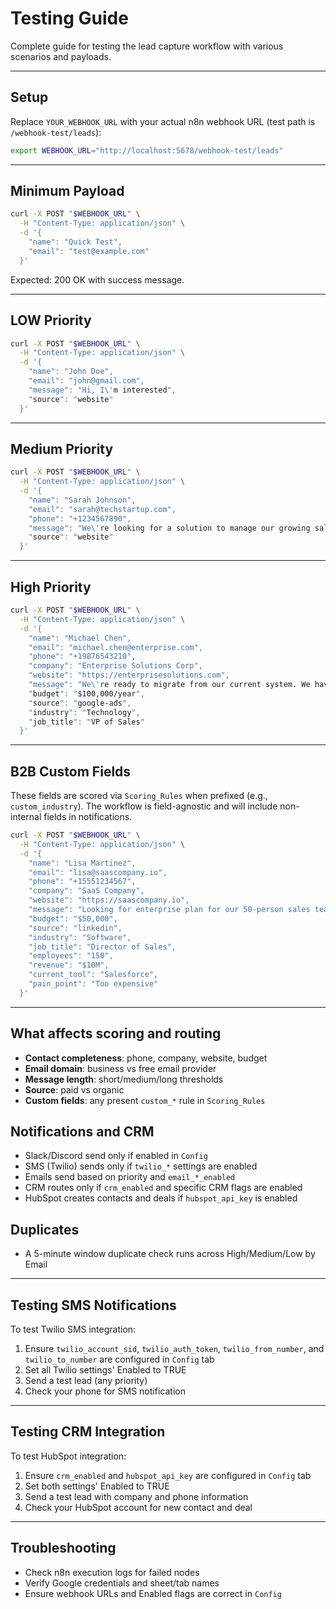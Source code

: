 # Testing Guide

Complete guide for testing the lead capture workflow with various scenarios and payloads.

---

## Setup

Replace `YOUR_WEBHOOK_URL` with your actual n8n webhook URL (test path is `/webhook-test/leads`):
```bash
export WEBHOOK_URL="http://localhost:5678/webhook-test/leads"
```

--- 

## Minimum Payload

```bash
curl -X POST "$WEBHOOK_URL" \
  -H "Content-Type: application/json" \
  -d '{
    "name": "Quick Test",
    "email": "test@example.com"
  }'
```

Expected: 200 OK with success message.

--- 

## LOW Priority

```bash
curl -X POST "$WEBHOOK_URL" \
  -H "Content-Type: application/json" \
  -d '{
    "name": "John Doe",
    "email": "john@gmail.com",
    "message": "Hi, I\'m interested",
    "source": "website"
  }'
```

--- 

## Medium Priority

```bash
curl -X POST "$WEBHOOK_URL" \
  -H "Content-Type: application/json" \
  -d '{
    "name": "Sarah Johnson",
    "email": "sarah@techstartup.com",
    "phone": "+1234567890",
    "message": "We\'re looking for a solution to manage our growing sales team. Currently using spreadsheets.",
    "source": "website"
  }'
```

--- 

## High Priority

```bash
curl -X POST "$WEBHOOK_URL" \
  -H "Content-Type: application/json" \
  -d '{
    "name": "Michael Chen",
    "email": "michael.chen@enterprise.com",
    "phone": "+19876543210",
    "company": "Enterprise Solutions Corp",
    "website": "https://enterprisesolutions.com",
    "message": "We\'re ready to migrate from our current system. We have a team of 200 sales reps and need implementation within 60 days. Budget approved for $100k annually. Can we schedule a demo this week?",
    "budget": "$100,000/year",
    "source": "google-ads",
    "industry": "Technology",
    "job_title": "VP of Sales"
  }'
```

--- 

## B2B Custom Fields

These fields are scored via `Scoring_Rules` when prefixed (e.g., `custom_industry`). The workflow is field-agnostic and will include non-internal fields in notifications.

```bash
curl -X POST "$WEBHOOK_URL" \
  -H "Content-Type: application/json" \
  -d '{
    "name": "Lisa Martinez",
    "email": "lisa@saascompany.io",
    "phone": "+15551234567",
    "company": "SaaS Company",
    "website": "https://saascompany.io",
    "message": "Looking for enterprise plan for our 50-person sales team",
    "budget": "$50,000",
    "source": "linkedin",
    "industry": "Software",
    "job_title": "Director of Sales",
    "employees": "150",
    "revenue": "$10M",
    "current_tool": "Salesforce",
    "pain_point": "Too expensive"
  }'
```

---

## What affects scoring and routing
- **Contact completeness**: phone, company, website, budget
- **Email domain**: business vs free email provider
- **Message length**: short/medium/long thresholds
- **Source**: paid vs organic
- **Custom fields**: any present `custom_*` rule in `Scoring_Rules`

## Notifications and CRM
- Slack/Discord send only if enabled in `Config`
- SMS (Twilio) sends only if `twilio_*` settings are enabled
- Emails send based on priority and `email_*_enabled`
- CRM routes only if `crm_enabled` and specific CRM flags are enabled
- HubSpot creates contacts and deals if `hubspot_api_key` is enabled

## Duplicates
- A 5-minute window duplicate check runs across High/Medium/Low by Email

---

## Testing SMS Notifications

To test Twilio SMS integration:

1. Ensure `twilio_account_sid`, `twilio_auth_token`, `twilio_from_number`, and `twilio_to_number` are configured in `Config` tab
2. Set all Twilio settings' Enabled to TRUE
3. Send a test lead (any priority)
4. Check your phone for SMS notification

---

## Testing CRM Integration

To test HubSpot integration:

1. Ensure `crm_enabled` and `hubspot_api_key` are configured in `Config` tab
2. Set both settings' Enabled to TRUE
3. Send a test lead with company and phone information
4. Check your HubSpot account for new contact and deal

---

## Troubleshooting
- Check n8n execution logs for failed nodes
- Verify Google credentials and sheet/tab names
- Ensure webhook URLs and Enabled flags are correct in `Config`


